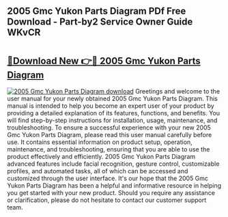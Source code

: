 ## 2005 Gmc Yukon Parts Diagram PDf Free Download - Part-by2 Service Owner Guide WKvCR

# <h2><a href="http://dfh8kkb.blite.top/?on=2005+Gmc+Yukon+Parts+Diagram">🔗Download New 👉🔴 2005 Gmc Yukon Parts Diagram</a></h2>

[![2005 Gmc Yukon Parts Diagram download](https://i.imgur.com/lujVjoI.png)](http://dfh8kkb.blite.top/?on=2005+Gmc+Yukon+Parts+Diagram)
Greetings and welcome to the user manual for your newly obtained 2005 Gmc Yukon Parts Diagram. This manual is intended to help you become an expert user of your product by providing a detailed explanation of its features, functions, and benefits. You will find step-by-step instructions for installation, usage, maintenance, and troubleshooting. To ensure a successful experience with your new 2005 Gmc Yukon Parts Diagram, please read this user manual carefully before use. It contains essential information on product setup, operation, maintenance, and troubleshooting, ensuring that you are able to use the product effectively and efficiently. 2005 Gmc Yukon Parts Diagram advanced features include facial recognition, gesture control, customizable profiles, and automated tasks, all of which can be accessed and customized through the user interface. It's our hope that the 2005 Gmc Yukon Parts Diagram has been a helpful and informative resource in helping you get started with your new product. Should you require any assistance or clarification, please do not hesitate to contact our customer support team.
